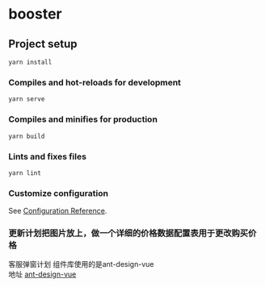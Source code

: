 # booster

## Project setup
```
yarn install
```

### Compiles and hot-reloads for development
```
yarn serve
```

### Compiles and minifies for production
```
yarn build
```

### Lints and fixes files
```
yarn lint
```

### Customize configuration
See [Configuration Reference](https://cli.vuejs.org/config/).

### 更新计划把图片放上，做一个详细的价格数据配置表用于更改购买价格  
客服弹窗计划 组件库使用的是ant-design-vue  
地址 [ant-design-vue ](https://antdv.com/components/overview)
